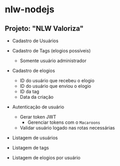 # nlw-nodejs

## Projeto: "NLW Valoriza"

- Cadastro de Usuários

- Cadastro de Tags (elogios possíveis)

  - Somente usuário administrador

- Cadastro de elogios

  - ID do usuário que recebeu o elogio
  - ID do usuário que enviou o elogio
  - ID da tag
  - Data da criação

- Autenticação de usuário

  - Gerar token JWT
    - Gerenciar tokens com o `Macaroons`
  - Validar usuário logado nas rotas necessárias

- Listagem de usuários
- Listagem de tags
- Listagem de elogios por usuário
